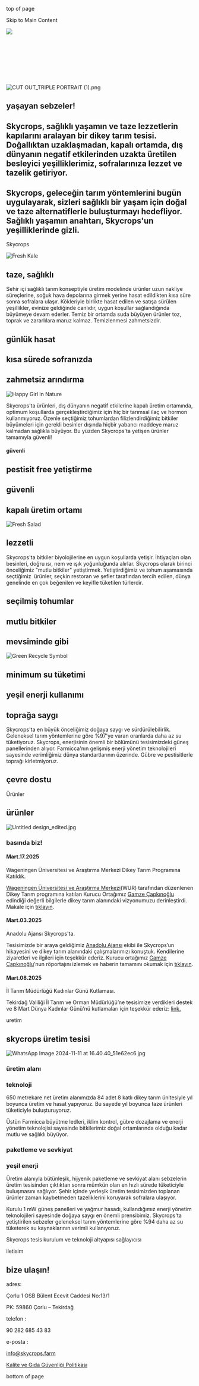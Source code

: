top of page

Skip to Main Content

![](https://static.wixstatic.com/media/aa871d_30f903ce7dd5404697e980fe550ad652f000.jpg/v1/fill/w_1280,h_435,al_c,q_85,usm_0.33_1.00_0.00,enc_avif,quality_auto/aa871d_30f903ce7dd5404697e980fe550ad652f000.jpg)

## ​

​

​

![CUT OUT_TRIPLE PORTRAIT (1).png](https://static.wixstatic.com/media/aa871d_fd135d7ef181458597087020d8ba957d~mv2.png/v1/fill/w_1919,h_652,al_c,q_90,usm_0.66_1.00_0.01,enc_avif,quality_auto/aa871d_fd135d7ef181458597087020d8ba957d~mv2.png)

## yaşayan sebzeler!

## Skycrops, sağlıklı yaşamın ve taze lezzetlerin kapılarını aralayan bir dikey tarım tesisi. Doğallıktan uzaklaşmadan, kapalı ortamda, dış dünyanın negatif etkilerinden uzakta üretilen besleyici yeşilliklerimiz, sofralarınıza lezzet ve tazelik getiriyor.

## Skycrops, geleceğin tarım yöntemlerini bugün uygulayarak, sizleri sağlıklı bir yaşam için doğal ve taze alternatiflerle buluşturmayı hedefliyor. Sağlıklı yaşamın anahtarı, Skycrops'un yeşilliklerinde gizli.

Skycrops

![Fresh Kale](https://static.wixstatic.com/media/11062b_0cd3aa5176ff4e809ed9b1ae68fad482~mv2_d_5760_3840_s_4_2.jpg/v1/fill/w_958,h_958,al_c,q_85,usm_0.66_1.00_0.01,enc_avif,quality_auto/11062b_0cd3aa5176ff4e809ed9b1ae68fad482~mv2_d_5760_3840_s_4_2.jpg)

## taze, sağlıklı

Sehir içi sağlıklı tarım konseptiyle üretim modelinde ürünler uzun nakliye süreçlerine, soğuk hava depolarına girmek yerine hasat edildikten kısa süre sonra sofralara ulaşır. Kökleriyle birlikte hasat edilen ve satışa sürülen yeşillikler, evinize geldiğinde canlıdır, uygun koşullar sağlandığında büyümeye devam ederler. Temiz bir ortamda suda büyüyen ürünler toz, toprak ve zararlılara maruz kalmaz. Temizlenmesi zahmetsizdir.

## günlük hasat

## kısa sürede sofranızda

## zahmetsiz arındırma

![Happy Girl in Nature ](https://static.wixstatic.com/media/11062b_857a7499959d41d39c57da096c7bef98~mv2.jpg/v1/fill/w_961,h_958,al_c,q_85,usm_0.66_1.00_0.01,enc_avif,quality_auto/11062b_857a7499959d41d39c57da096c7bef98~mv2.jpg)

Skycrops'ta ürünleri, dış dünyanın negatif etkilerine kapalı üretim ortamında, optimum koşullarda gerçekleştirdiğimiz için hiç bir tarımsal ilaç ve hormon kullanmıyoruz. Özenle seçtiğimiz tohumlardan filizlendirdiğimiz bitkiler büyümeleri için gerekli besinler dışında hiçbir yabancı maddeye maruz kalmadan sağlıkla büyüyor. Bu yüzden Skycrops'ta yetişen ürünler tamamıyla güvenli!

#### güvenli

## pestisit free yetiştirme

## güvenli

## kapalı üretim ortamı

![Fresh Salad ](https://static.wixstatic.com/media/1ac6351f9bcf401d97a14e1ca36cea20.jpg/v1/fill/w_958,h_958,al_c,q_85,usm_0.66_1.00_0.01,enc_avif,quality_auto/1ac6351f9bcf401d97a14e1ca36cea20.jpg)

## lezzetli

Skycrops'ta bitkiler biyolojilerine en uygun koşullarda yetişir. İhtiyaçları olan besinleri, doğru ısı, nem ve ışık yoğunluğunda alırlar. Skycrops olarak birinci önceliğimiz "mutlu bitkiler" yetiştirmek. Yetiştirdiğimiz ve tohum aşamasında seçtiğimiz  ürünler, seçkin restoran ve şefler tarafından tercih edilen, dünya genelinde en çok beğenilen ve keyifle tüketilen türlerdir.

## seçilmiş tohumlar

## mutlu bitkiler

## mevsiminde gibi

![Green Recycle Symbol](https://static.wixstatic.com/media/11062b_816686b2752f451e89de7bf737bea910~mv2.jpg/v1/fill/w_961,h_958,al_c,q_85,usm_0.66_1.00_0.01,enc_avif,quality_auto/11062b_816686b2752f451e89de7bf737bea910~mv2.jpg)

## minimum su tüketimi

## yeşil enerji kullanımı

## toprağa saygı

Skycrops'ta en büyük önceliğimiz doğaya saygı ve sürdürülebilirlik. Geleneksel tarım yöntemlerine göre %97'ye varan oranlarda daha az su tüketiyoruz. Skycrops, enerjisinin önemli bir bölümünü tesisimizdeki güneş panellerinden alıyor. Farmicca'nın gelişmiş enerji yönetim teknolojileri sayesinde verimliğimiz dünya standartlarının üzerinde. Gübre ve pestisitlerle toprağı kirletmiyoruz.

## çevre dostu

Ürünler

## ürünler

![Untitled design_edited.jpg](https://static.wixstatic.com/media/aa871d_cd808a901ad44bf58fe1448352802d1a~mv2.jpg/v1/crop/x_0,y_262,w_3000,h_1164/fill/w_1412,h_510,al_c,q_85,usm_0.66_1.00_0.01,enc_avif,quality_auto/Untitled%20design_edited.jpg)

### basında biz!

#### Mart.17.2025

Wageningen Üniversitesi ve Araştırma Merkezi Dikey Tarım Programına Katıldık.

[Wageningen Üniversitesi ve Araştırma Merkezi](https://www.linkedin.com/company/wageningenuniversity/)(WUR) tarafından düzenlenen Dikey Tarım programına katılan Kurucu Ortağımız [Gamze Çapkınoğlu](https://www.linkedin.com/in/gamzecapkinoglu/) edindiği değerli bilgilerle dikey tarım alanındaki vizyonumuzu derinleştirdi. Makale için [tıklayın](https://www.wur.nl/en/testimonial/vertical-farming-participant-gamze-capkinoglu.htm).

#### Mart.03.2025

Anadolu Ajansı Skycrops'ta.

Tesisimizde bir araya geldiğimiz [Anadolu Ajansı](https://www.linkedin.com/company/102526871/admin/dashboard/#) ekibi ile Skycrops’un hikayesini ve dikey tarım alanındaki çalışmalarımızı konuştuk. Kendilerine ziyaretleri ve ilgileri için teşekkür ederiz. Kurucu ortağımız [Gamze Çapkınoğlu](https://www.linkedin.com/company/102526871/admin/dashboard/#)’nun röportajını izlemek ve haberin tamamını okumak için [tıklayın](https://www.aa.com.tr/tr/insana-dair/tekstil-fabrikasinda-topraksiz-tarimla-marul-yetistiriyor/3497649).

#### Mart.08.2025

İl Tarım Müdürlüğü Kadınlar Günü Kutlaması.

Tekirdağ Valiliği İl Tarım ve Orman Müdürlüğü’ne tesisimize verdikleri destek ve 8 Mart Dünya Kadınlar Günü’nü kutlamaları için teşekkür ederiz: [link.](https://www.instagram.com/p/DG5s7ZHsOun/)

uretim

## skycrops üretim tesisi

![WhatsApp Image 2024-11-11 at 16.40.40_51e62ec6.jpg](https://static.wixstatic.com/media/1a74a4_1f3c2f9a406a43a7a2c83632502b1cfd~mv2.jpg/v1/crop/x_0,y_200,w_1200,h_1200/fill/w_400,h_400,al_c,q_80,usm_0.66_1.00_0.01,enc_avif,quality_auto/WhatsApp%20Image%202024-11-11%20at%2016_40_40_51e62ec6.jpg)

### üretim alanı

### teknoloji

650 metrekare net üretim alanımızda 84 adet 8 katlı dikey tarım ünitesiyle yıl boyunca üretim ve hasat yapıyoruz. Bu sayede yıl boyunca taze ürünleri tüketiciyle buluşturuyoruz.

Üstün Farmicca büyütme ledleri, iklim kontrol, gübre dozajlama ve enerji yönetim teknolojisi sayesinde bitkilerimiz doğal ortamlarında olduğu kadar mutlu ve sağlıklı büyüyor.

### paketleme ve sevkiyat

### yeşil enerji

Üretim alanıyla bütünleşik, hijyenik paketleme ve sevkiyat alanı sebzelerin üretim tesisinden çıktıktan sonra mümkün olan en hızlı sürede tüketiciyle buluşmasını sağlıyor. Şehir içinde yerleşik üretim tesisimizden toplanan ürünler zaman kaybetmeden tazeliklerini koruyarak sofralara ulaşıyor.

Kurulu 1 mW güneş panelleri ve yağmur hasadı, kullandığımız enerji yönetim teknolojileri sayesinde doğaya saygı en önemli prensibimiz. Skycrops'ta yetiştirilen sebzeler geleneksel tarım yöntemlerine göre %94 daha az su tüketerek su kaynaklarının verimli kullanıyoruz.

Skycrops tesis kurulum ve teknoloji altyapısı sağlayıcısı

iletisim

## bize ulaşın!

adres:

Çorlu 1 OSB Bülent Ecevit Caddesi No:13/1

PK: 59860 Çorlu – Tekirdağ

telefon :

90 282 685 43 83

e-posta :

[info@skycrops.farm](mailto:info@skycrops.farm)

[Kalite ve Gıda Güvenliği Politikası](https://www.skycrops.com/_files/ugd/aa871d_d0e21535a1d1484a89eada6b2f15d6fb.pdf)

bottom of page

